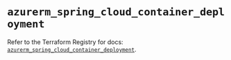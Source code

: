 # `azurerm_spring_cloud_container_deployment`

Refer to the Terraform Registry for docs: [`azurerm_spring_cloud_container_deployment`](https://registry.terraform.io/providers/hashicorp/azurerm/4.35.0/docs/resources/spring_cloud_container_deployment).
